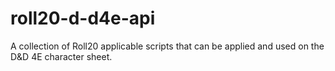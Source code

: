# roll20-d-d4e-api
A collection of Roll20 applicable scripts that can be applied and used on the D&amp;D 4E character sheet.
